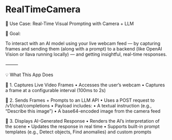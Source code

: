 # RealTimeCamera
🎯 Use Case: Real-Time Visual Prompting with Camera + LLM

🧠 Goal:

To interact with an AI model using your live webcam feed — by capturing frames and sending them (along with a prompt) to a backend (like OpenAI Vision or llava running locally) — and getting insightful, real-time responses.

⸻

💡 What This App Does

🔹 1. Captures Live Video Frames
	•	Accesses the user’s webcam
	•	Captures a frame at a configurable interval (100ms to 2s)

🔹 2. Sends Frames + Prompts to an LLM API
	•	Uses a POST request to /v1/chat/completions
	•	Payload includes:
	•	A textual instruction (e.g., “Describe this image”)
	•	A base64-encoded image from the camera feed

🔹 3. Displays AI-Generated Response
	•	Renders the AI’s interpretation of the scene
	•	Updates the response in real time
	•	Supports built-in prompt templates (e.g., Detect objects, Find anomalies) and custom prompts

